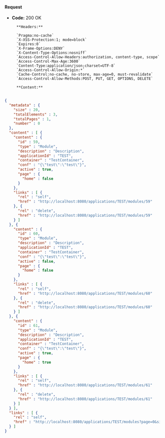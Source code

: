 #### Request

* **Code:** 200 OK

        **Headers:**

        `Pragma:no-cache`
        `X-XSS-Protection:1; mode=block`
        `Expires:0`
        `X-Frame-Options:DENY`
        `X-Content-Type-Options:nosniff`
        `Access-Control-Allow-Headers:authorization, content-type, scope`
        `Access-Control-Max-Age:3600`
        `Content-Type:application/json;charset=UTF-8`
        `Access-Control-Allow-Origin:*`
        `Cache-Control:no-cache, no-store, max-age=0, must-revalidate`
        `Access-Control-Allow-Methods:POST, PUT, GET, OPTIONS, DELETE`

        **Content:**

```json
    
{
  "metadata" : {
    "size" : 20,
    "totalElements" : 3,
    "totalPages" : 1,
    "number" : 0
  },
  "content" : [ {
    "content" : {
      "id" : 59,
      "type" : "Module",
      "description" : "Description",
      "applicationId" : "TEST",
      "container" : "TestContainer",
      "conf" : "{\"test\":\"test\"}",
      "active" : true,
      "page" : {
        "home" : false
      }
    },
    "links" : [ {
      "rel" : "self",
      "href" : "http://localhost:8080/applications/TEST/modules/59"
    }, {
      "rel" : "delete",
      "href" : "http://localhost:8080/applications/TEST/modules/59"
    } ]
  }, {
    "content" : {
      "id" : 60,
      "type" : "Module",
      "description" : "Description",
      "applicationId" : "TEST",
      "container" : "TestContainer",
      "conf" : "{\"test\":\"test\"}",
      "active" : false,
      "page" : {
        "home" : false
      }
    },
    "links" : [ {
      "rel" : "self",
      "href" : "http://localhost:8080/applications/TEST/modules/60"
    }, {
      "rel" : "delete",
      "href" : "http://localhost:8080/applications/TEST/modules/60"
    } ]
  }, {
    "content" : {
      "id" : 61,
      "type" : "Module",
      "description" : "Description",
      "applicationId" : "TEST",
      "container" : "TestContainer",
      "conf" : "{\"test\":\"test\"}",
      "active" : true,
      "page" : {
        "home" : true
      }
    },
    "links" : [ {
      "rel" : "self",
      "href" : "http://localhost:8080/applications/TEST/modules/61"
    }, {
      "rel" : "delete",
      "href" : "http://localhost:8080/applications/TEST/modules/61"
    } ]
  } ],
  "links" : [ {
    "rel" : "self",
    "href" : "http://localhost:8080/applications/TEST/modules?page=0&size=20&sort=id,asc"
  } ]
}
```

